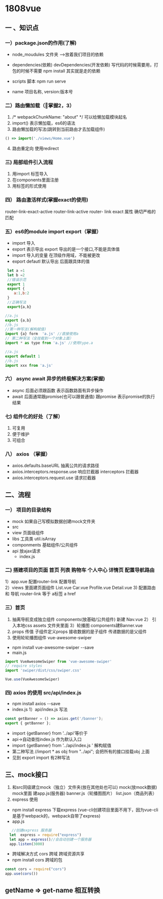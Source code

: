 # 1808vue

## 一 、知识点

### 一）package.json的作用(了解)
- node_moudules 文件夹 -->放着我们项目的依赖 

- dependencies(依赖)  devDependencies(开发依赖) 写代码的时候需要用，打包的时候不需要 npm install 其实就是走的依赖 
- scripts 脚本 npm run serve 
- name 项目名称, version:版本号
### 二）路由懒加载（掌握2，3）
1. /* webpackChunkName: "about" */   可以给懒加载模块起名 
2. import() 表示懒加载，es6的语法 
3. 路由懒加载的写法(跳转到当前路由才去加载组件) 
```js
() => import('./views/Home.vue')
```
4. 路由重定向 使用redirect 
### 三) 局部组件引入流程
1. 用import 标签导入
2. 在components里面注册
3. 用标签的形式使用 
### 四） 路由激活样式(掌握exact的使用) 
router-link-exact-active router-link-active
router- link   exact 属性 确切严格的匹配  
### 五）es6的module  import export（掌握） 
- import 导入
- export 表示导出  export 导出的是一个接口,不能是具体值 
- import 导入的变量 在顶级作用域，不能被更改 
- export defautl 默认导出 后面跟具体的值   
```js
 let a =1 
 let b =2 
 //错误示范 
 export 1 
 export {
	a:1,b:2
 }
 //正确写法
 export{a,b}
```
```js
//a.js 
export {a,b}   
//b.js 
//第一种写法(解构赋值)
import {a} form  'a.js' //直接使用a
// 第二种写法（全挂载到一个对象上面）
import * as type from 'a.js' //使用type.a 
```
```js
//a.js
export default 1
//b.js
import xxx from 'a.js'
```
### 六） async await 异步的终极解决方案(掌握) 
 - async 后面必须跟函数 表示函数路面有异步操作 
 - await 后面通常跟promise(也可以跟普通值) 跟promise  表示promise的执行结果 
###  七)  组件化的好处（了解）
 1. 可复用 
 2. 便于维护
 3. 可组合
### 八） axios （掌握）
 - axios.defaults.baseURL  抽离公共的请求路径 
 - axios.interceptors.response.use  响应拦截器  interceptors 拦截器 
 - axios.interceptors.request.use 请求拦截器  
 


## 二、流程
### 一） 项目的目录结构
- mock  如果自己写模拟数据创建mock文件夹
- src
 - view         页面级组件
 - libs         工具类 util.isArray 
 - componments  基础组件/公共组件 
 - api          放ajax请求 
    - index.js
### 二) 搭建项目的页面 首页 列表 购物车  个人中心 详情页  配置导航路由

1）app.vue 配置router-link 配置导航  
2）views 里面建页面组件 List.vue  Car.vue Profile.vue  Detail.vue
3) 配置路由 和 导航  router-link 等于 a标签  a href 
### 三）首页
1) 抽离导航变成独立组件  components(放基础/公共组件) 新建 Nav.vue
2） 引入本地css assets 文件夹里面 
3）轮播图   components建Banner.vue 
4) props 传值 子组件定义props 接收数据的是子组件  传递数据的是父组件 
5) 使用轮轮播图组件 vue-awesome-swiper
 - npm install vue-awesome-swiper --save
 - main.js 
 ```js 
 import VueAwesomeSwiper from 'vue-awesome-swiper'
// require styles
import 'swiper/dist/css/swiper.css'

Vue.use(VueAwesomeSwiper)
 ```
### 四) axios 的使用 src/api/index.js 
- npm install axios --save 
- index.js
1）api/index.js 写法
```js
const getBanner = () => axios.get('/banner');
export { getBanner };
```
- import {getBanner} from '../api'等价于 
- api->自动查找index.js 作为默认入口 
- import {getBanner} from '../api/index.js ' 解构赋值 
- 第二种写法 //import * as obj from "../api";  会把所有的接口挂载obj 上面 
- 见到 export import 有2种写法  



## 三、mock接口
 1) 和src同级建立mock（独立）文件夹(放在其他处也可以) mock(放mock数据) mock里面 建app.js(服务器)  banner.js（轮播图图片）  list.json（商品列表）
 2) express 使用 
 - npm install express 下载express (vue-cli创建项目里面不用下，因为vue-cli是基于webpack的，webpack自带了express)
 - app.js 
 ```js
    //创建express 服务器 
   let  express = require("express")
   let app = express()//会自动创建一个服务器
   app.listen(3000) 
 ```
 - 跨域解决方式 cors 跨域 跨域资源共享 
 - npm install cors 跨域的包 
 ```js
 const cors = require("cors")
 app.use(cors())
 ```
 ## getName  => get-name  相互转换  



​       





